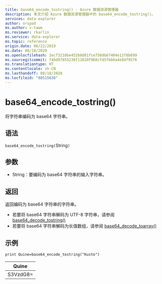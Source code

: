 ```yaml
---
title: base64_encode_tostring() - Azure 数据资源管理器
description: 本文介绍 Azure 数据资源管理器中的 base64_encode_tostring()。
services: data-explorer
author: orspod
ms.author: v-tawe
ms.reviewer: rkarlin
ms.service: data-explorer
ms.topic: reference
origin.date: 06/22/2019
ms.date: 08/18/2020
ms.openlocfilehash: 2ecf3218be452b0d81fce758db67404e11f8b699
ms.sourcegitcommit: f4bd97855236f11020f968cfd5fbb0a4e84f9576
ms.translationtype: HT
ms.contentlocale: zh-CN
ms.lasthandoff: 08/18/2020
ms.locfileid: "88515636"
---
```

# <a name="base64_encode_tostring"></a>base64_encode_tostring()

将字符串编码为 base64 字符串。

## <a name="syntax"></a>语法

`base64_encode_tostring(`String`)`

## <a name="arguments"></a>参数

* String：要编码为 base64 字符串的输入字符串。

## <a name="returns"></a>返回

返回编码为 base64 字符串的字符串。

* 若要将 base64 字符串解码为 UTF-8 字符串，请参阅 [base64_decode_tostring()](base64_decode_tostringfunction.md)
* 若要将 base64 字符串解码为长值数组，请参阅 [base64_decode_toarray()](base64_decode_toarrayfunction.md)


## <a name="example"></a>示例

<!-- csl: https://help.kusto.chinacloudapi.cn:443/Samples -->
```kusto
print Quine=base64_encode_tostring("Kusto")
```

|Quine   |
|--------|
|S3VzdG8=|

